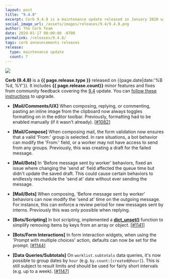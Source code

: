 ```yaml
---
layout: post
title: "9.4.8"
excerpt: Cerb 9.4.8 is a maintenance update released in January 2020 with 7 minor features and fixes from community feedback.
social_image_url: /assets/images/releases/9.4/9.4.8.png
author: The Cerb Team
date: 2020-01-17 00:00:00 -0700
permalink: /releases/9.4.8/
tags: cerb announcements releases
release:
  type: maintenance update
  count: 7
---
```


<div class="cerb-screenshot">
<img src="{{page.social_image_url}}" class="screenshot">
</div>

**Cerb (9.4.8)** is a **{{ page.release.type }}** released on {{page.date|date:'%B %d, %Y'}}. It includes **{{ page.release.count}}** minor features and fixes from community feedback covering the [9.4](/releases/9.4/) update.  You can [follow these instructions](/docs/upgrading/) to upgrade.

* **[Mail/Comments/UX]** When composing, replying, or commenting, pasting an inline image from the clipboard now always toggles formatting on in the editor toolbar. Previously, formatting had to be enabled manually (if it wasn't already). [[#1082](https://github.com/jstanden/cerb/issues/1082)]

* **[Mail/Compose]** When composing mail, the form validation now ensures that a valid 'From:' group is selected. In rare situations, a bot behavior can modify the 'From:' field, or a worker may not have access to send from any groups. Previously, this was creating a draft for the failed message.

* **[Mail/Bots]** In 'Before message sent by worker' behaviors, fixed an issue where changing the 'send at' field affected the queue time but didn't update the saved draft. This could cause certain behaviors to endlessly reschedule the 'send at' date without ever sending the message.

* **[Mail/Bots]** When composing, 'Before message sent by worker' behaviors can now modify the 'send at' time on the outgoing message. For instance, this can enforce a review period for new messages sent by interns. Previously this was only possible when replying.

* **[Bots/Scripting]** In bot scripting, implemented a [**dict_unset()**](/docs/bots/scripting/functions/#dict_unset) function to simplify removing items by keys from an array or object. [[#1141](https://github.com/jstanden/cerb/issues/1141)]

* **[Bots/Form Interactions]** In form interaction widgets, when using the 'Prompt with multiple choices' action, defaults can now be set for the prompt. [[#1144](https://github.com/jstanden/cerb/issues/1144)]

* **[Data Queries/Subtotals]** On `worklist.subtotals` data queries, it's now possible to group dates by `hour` (e.g. `by.count:[created@hour]`). This is still subject to result limits and should be used for fairly short intervals (e.g. up to a week). [[#1147](https://github.com/jstanden/cerb/issues/1147)]

